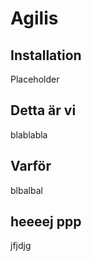 # Agilis
## Installation
Placeholder
## Detta är vi
blablabla
## Varför
blbalbal
## heeeej ppp
jfjdjg